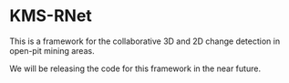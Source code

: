 # KMS-RNet

This is a framework for the collaborative 3D and 2D change detection in open-pit mining areas.

We will be releasing the code for this framework in the near future.

